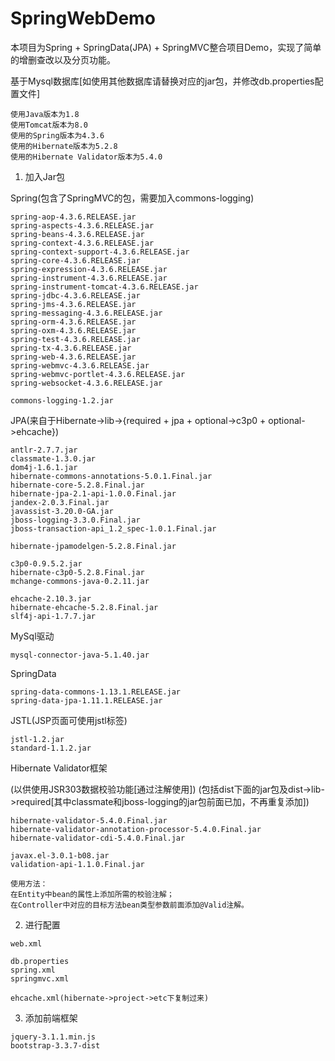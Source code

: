 # SpringWebDemo

本项目为Spring + SpringData(JPA) + SpringMVC整合项目Demo，实现了简单的增删查改以及分页功能。

基于Mysql数据库[如使用其他数据库请替换对应的jar包，并修改db.properties配置文件]

```
使用Java版本为1.8
使用Tomcat版本为8.0
使用的Spring版本为4.3.6
使用的Hibernate版本为5.2.8
使用的Hibernate Validator版本为5.4.0
```

1. 加入Jar包

Spring(包含了SpringMVC的包，需要加入commons-logging)
```
spring-aop-4.3.6.RELEASE.jar
spring-aspects-4.3.6.RELEASE.jar
spring-beans-4.3.6.RELEASE.jar
spring-context-4.3.6.RELEASE.jar
spring-context-support-4.3.6.RELEASE.jar
spring-core-4.3.6.RELEASE.jar
spring-expression-4.3.6.RELEASE.jar
spring-instrument-4.3.6.RELEASE.jar
spring-instrument-tomcat-4.3.6.RELEASE.jar
spring-jdbc-4.3.6.RELEASE.jar
spring-jms-4.3.6.RELEASE.jar
spring-messaging-4.3.6.RELEASE.jar
spring-orm-4.3.6.RELEASE.jar
spring-oxm-4.3.6.RELEASE.jar
spring-test-4.3.6.RELEASE.jar
spring-tx-4.3.6.RELEASE.jar
spring-web-4.3.6.RELEASE.jar
spring-webmvc-4.3.6.RELEASE.jar
spring-webmvc-portlet-4.3.6.RELEASE.jar
spring-websocket-4.3.6.RELEASE.jar

commons-logging-1.2.jar
```

JPA(来自于Hibernate->lib->{required + jpa + optional->c3p0 + optional->ehcache})

```
antlr-2.7.7.jar
classmate-1.3.0.jar
dom4j-1.6.1.jar
hibernate-commons-annotations-5.0.1.Final.jar
hibernate-core-5.2.8.Final.jar
hibernate-jpa-2.1-api-1.0.0.Final.jar
jandex-2.0.3.Final.jar
javassist-3.20.0-GA.jar
jboss-logging-3.3.0.Final.jar
jboss-transaction-api_1.2_spec-1.0.1.Final.jar

hibernate-jpamodelgen-5.2.8.Final.jar

c3p0-0.9.5.2.jar
hibernate-c3p0-5.2.8.Final.jar
mchange-commons-java-0.2.11.jar

ehcache-2.10.3.jar
hibernate-ehcache-5.2.8.Final.jar
slf4j-api-1.7.7.jar
```

MySql驱动

```
mysql-connector-java-5.1.40.jar
```

SpringData

```
spring-data-commons-1.13.1.RELEASE.jar
spring-data-jpa-1.11.1.RELEASE.jar
```

JSTL(JSP页面可使用jstl标签)

```
jstl-1.2.jar
standard-1.1.2.jar
```

Hibernate Validator框架

(以供使用JSR303数据校验功能[通过注解使用])
(包括dist下面的jar包及dist->lib->required[其中classmate和jboss-logging的jar包前面已加，不再重复添加])
```	
hibernate-validator-5.4.0.Final.jar
hibernate-validator-annotation-processor-5.4.0.Final.jar
hibernate-validator-cdi-5.4.0.Final.jar

javax.el-3.0.1-b08.jar
validation-api-1.1.0.Final.jar
```
```
使用方法：
在Entity中bean的属性上添加所需的校验注解；
在Controller中对应的目标方法bean类型参数前面添加@Valid注解。
```

2. 进行配置

```
web.xml

db.properties
spring.xml
springmvc.xml

ehcache.xml(hibernate->project->etc下复制过来)
```

3. 添加前端框架

```
jquery-3.1.1.min.js
bootstrap-3.3.7-dist
```
